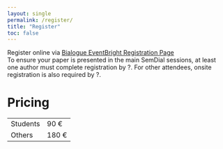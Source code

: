 ```yaml
---
layout: single
permalink: /register/
title: "Register"
toc: false
---
```


Register online via [Bialogue EventBright Registration Page]() <br>
To ensure your paper is presented in the main SemDial sessions, at least one author must complete registration by ?. For other attendees, onsite registration is also required by ?.

# Pricing

|              |                   |
| ------------ | ----------------- |
| Students | 90 € |
| Others | 180 € |

